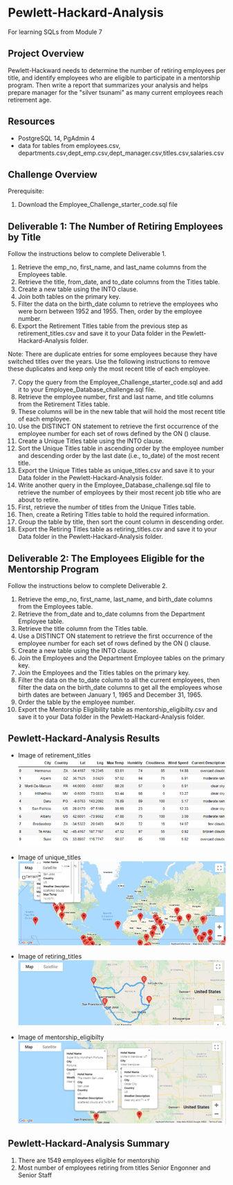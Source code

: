 # Pewlett-Hackard-Analysis
For learning SQLs from Module 7
## Project Overview
Pewlett-Hackward needs to determine the number of retiring employees per title, and identify employees who are eligible to participate in a mentorship program. Then write a report that summarizes your analysis and helps prepare manager for the "silver tsunami" as many current employees reach retirement age.

## Resources
- PostgreSQL 14, PgAdmin 4
- data for tables from employees.csv, departments.csv,dept_emp.csv,dept_manager.csv,titles.csv,salaries.csv

## Challenge Overview
Prerequisite:
1.  Download the Employee_Challenge_starter_code.sql file 



## Deliverable 1:  The Number of Retiring Employees by Title

Follow the instructions below to complete Deliverable 1.

1.	Retrieve the emp_no, first_name, and last_name columns from the Employees table.
2.	Retrieve the title, from_date, and to_date columns from the Titles table.
3.	Create a new table using the INTO clause.
4.	Join both tables on the primary key.
5.	Filter the data on the birth_date column to retrieve the employees who were born between 1952 and 1955. Then, order by the employee number.
6.	Export the Retirement Titles table from the previous step as retirement_titles.csv and save it to your Data folder in the Pewlett-Hackard-Analysis folder.

Note: There are duplicate entries for some employees because they have switched titles over the years. Use the following instructions to remove these duplicates and keep only the most recent title of each employee.

7.	Copy the query from the Employee_Challenge_starter_code.sql and add it to your Employee_Database_challenge.sql file.
8.	Retrieve the employee number, first and last name, and title columns from the Retirement Titles table.
9.	These columns will be in the new table that will hold the most recent title of each employee.
10.	Use the DISTINCT ON statement to retrieve the first occurrence of the employee number for each set of rows defined by the ON () clause.
11.	Create a Unique Titles table using the INTO clause.
12.	Sort the Unique Titles table in ascending order by the employee number and descending order by the last date (i.e., to_date) of the most recent title.
13.	Export the Unique Titles table as unique_titles.csv and save it to your Data folder in the Pewlett-Hackard-Analysis folder.
14. Write another query in the Employee_Database_challenge.sql file to retrieve the number of employees by their most recent job title who are about to retire.
15. First, retrieve the number of titles from the Unique Titles table.
16. Then, create a Retiring Titles table to hold the required information.
17. Group the table by title, then sort the count column in descending order.
18.	Export the Retiring Titles table as retiring_titles.csv and save it to your Data folder in the Pewlett-Hackard-Analysis folder.

## Deliverable 2: The Employees Eligible for the Mentorship Program

Follow the instructions below to complete Deliverable 2.

1.	Retrieve the emp_no, first_name, last_name, and birth_date columns from the Employees table.
2.	Retrieve the from_date and to_date columns from the Department Employee table.
3.	Retrieve the title column from the Titles table.
4.	Use a DISTINCT ON statement to retrieve the first occurrence of the employee number for each set of rows defined by the ON () clause.
5.	Create a new table using the INTO clause.
6.	Join the Employees and the Department Employee tables on the primary key.
7.	Join the Employees and the Titles tables on the primary key.
8.	Filter the data on the to_date column to all the current employees, then filter the data on the birth_date columns to get all the employees whose birth dates are between January 1, 1965 and December 31, 1965.
9.	Order the table by the employee number.
10.	Export the Mentorship Eligibility table as mentorship_eligibilty.csv and save it to your Data folder in the Pewlett-Hackard-Analysis folder.

## Pewlett-Hackard-Analysis Results

- Image of retirement_titles
    ![image_name](https://github.com/raneymjohnGit/World_Weather_Analysis/blob/main/Weather_Database/city_dataframe.png)

- Image of unique_titles
    ![image_name](https://github.com/raneymjohnGit/World_Weather_Analysis/blob/main/Vacation_Search/WeatherPy_vacation_map.png)

- Image of retiring_titles
    ![image_name](https://github.com/raneymjohnGit/World_Weather_Analysis/blob/main/Vacation_Itinerary/WeatherPy_travel_map.png)
 
- Image of mentorship_eligibilty
    ![image_name](https://github.com/raneymjohnGit/World_Weather_Analysis/blob/main/Vacation_Itinerary/WeatherPy_travel_map_markers.png)

## Pewlett-Hackard-Analysis Summary

1.  There are 1549 employees eligible for mentorship
2.  Most number of employees retiring from titles Senior Engonner and Senior Staff 